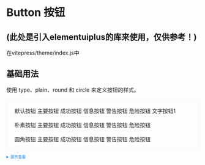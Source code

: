 <style>
    .example{
        border: 1px solid #f5f5f5;
        border-radius: 5px;
        padding:20px
    }
    .el-button {
        margin:10px 5px
    }
    
    details > summary:first-of-type {
        font-size: 10px;
        padding: 8px 0;
        cursor: pointer;
        color: #1989fa;
    }
</style>

# Button 按钮 
## (此处是引入elementuiplus的库来使用，仅供参考！)
在vitepress/theme/index.js中
  

## 基础用法

使用 type、plain、round 和 circle 来定义按钮的样式。

<div class="example">
    <div>
        <el-button>默认按钮</el-button>
        <el-button type="primary">主要按钮</el-button>
        <el-button type="success">成功按钮</el-button>
        <el-button type="info">信息按钮</el-button>
        <el-button type="warning">警告按钮</el-button>
        <el-button type="danger">危险按钮</el-button>
        <el-button link >文字按钮1</el-button>
        <br>
        <br>
        <el-button plain>朴素按钮</el-button>
        <el-button type="primary" plain>主要按钮</el-button>
        <el-button type="success" plain>成功按钮</el-button>
        <el-button type="info" plain>信息按钮</el-button>
        <el-button type="warning" plain>警告按钮</el-button>
        <el-button type="danger" plain>危险按钮</el-button>
        <br>
        <br>
        <el-button round>圆角按钮</el-button>
        <el-button type="primary" round>主要按钮</el-button>
        <el-button type="success" round>成功按钮</el-button>
        <el-button type="info" round>信息按钮</el-button>
        <el-button type="warning" round>警告按钮</el-button>
        <el-button type="danger" round>危险按钮</el-button>
    </div>
</div>

<details>
  <summary>展开查看</summary>

  ```vue
  <template>
    <div>
      <el-button>默认按钮</el-button>
      <el-button type="primary">主要按钮</el-button>
      <el-button type="success">成功按钮</el-button>
      <el-button type="info">信息按钮</el-button>
      <el-button type="warning">警告按钮</el-button>
      <el-button type="danger">危险按钮</el-button>
      <el-button type="text">文字按钮</el-button>
      <br />
      <br />
      <el-button plain>朴素按钮</el-button>
      <el-button type="primary" plain>主要按钮</el-button>
      <el-button type="success" plain>成功按钮</el-button>
      <el-button type="info" plain>信息按钮</el-button>
      <el-button type="warning" plain>警告按钮</el-button>
      <el-button type="danger" plain>危险按钮</el-button>
      <br />
      <br />
      <el-button round>圆角按钮</el-button>
      <el-button type="primary" round>主要按钮</el-button>
      <el-button type="success" round>成功按钮</el-button>
      <el-button type="info" round>信息按钮</el-button>
      <el-button type="warning" round>警告按钮</el-button>
      <el-button type="danger" round>危险按钮</el-button>
    </div>
  </template>
  <script lang="ts" setup>
  import { el-button } from "kitty-ui";
  </script>
  <style>
  .k-el-button {
    margin-right: 10px;
  }
  </style>
  ```
</details>


